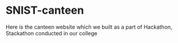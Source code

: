 # SNIST-canteen
Here is the canteen website which we built as a part of Hackathon, Stackathon conducted in our college
